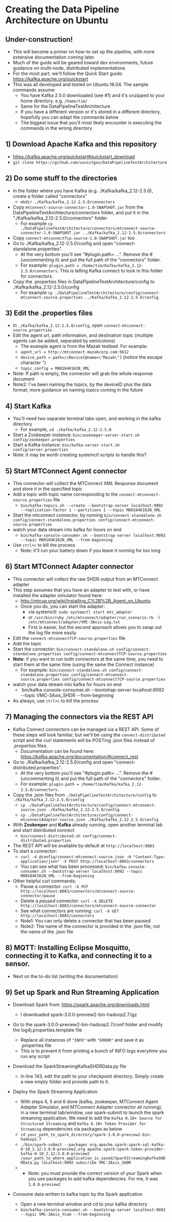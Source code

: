 # Creating the Data Pipeline Architecture on Ubuntu

## Under-construction!
- This will become a primer on how-to set up the pipeline, with more extensive documentation coming later.
- Much of the guide will be geared toward dev environments, future guidance on multi-node, distributed implementations
- For the most part, we'll follow the Quick Start guide: https://kafka.apache.org/quickstart
- This was all developed and tested on Ubuntu 18.04. The sample commands assume:
  - You have Kafka 2.5.0 downloaded (see #1) and it's unzipped to your home directory, e.g. `/home/tim/`
  - Same for the DataPipelineTestArchitecture
  - If you have a different version or it's stored in a different directory, hopefully you can adapt the commands below
  - The biggest issue that you'll most likely encounter is executing the commands in the wrong directory

## 1) Download Apache Kafka and this repository
- https://kafka.apache.org/quickstart#quickstart_download
- `git clone https://github.com/usnistgov/DataPipelineTestArchitecture`

## 2) Do some stuff to the directories
- In the folder where you have Kafka (e.g. ./Kafka/kafka_2.12-2.5.0), create a folder called "connectors"
  - `mkdir ./Kafka/kafka_2.12-2.5.0/connectors`
- Copy `mtconnect-source-connector-1.0-SNAPSHOT.jar` from the DataPipelineTestArchitecture/connectors folder, and put it in the "./Kafka/kafka_2.12-2.5.0/connectors" folder
  - For example `cp ./DataPipelineTestArchitecture/connectors/mtconnect-source-connector-1.0-SNAPSHOT.jar ../Kafka/kafka_2.12-2.5.0/connectors`
- Copy `connect-mtconnectTcp-source-1.0-SNAPSHOT.jar` too
- Go to ./Kafka/kafka_2.12-2.5.0/config and open "connect-standalone.properties".
  - At the very bottom you'll see "#plugin.path= ...". Remove the # (uncommenting it) and put the full path of the "connectors" folder.    
  - For example: `plugin.path = /home/tim/Kafka/kafka_2.12-2.5.0/connectors`. This is telling Kafka connect to look in this folder for connectors.
- Copy the .properties files in DataPipelineTestArchitecture/config to ./Kafka/kafka_2.12-2.5.0/config
  - For example `cp ./DataPipelineTestArchitecture/config/connect-mtconnect-source.properties ../Kafka/kafka_2.12-2.5.0/config`

## 3) Edit the .properties files
- In `./Kafka/kafka_2.12-2.5.0/config`, open `connect-mtconnect-source.properties`
- Edit the agent url, path information, and destination topic (multiple agents can be added, separated by semicolons)
  - The example agent is from the Mazak testbed. For example:
  - `agent_url = http://mtconnect.mazakcorp.com:5612`
  - `device_path = path=//Device[@name=\"Mazak\"]` (notice the escape character \")
  - `topic_config = M80104K162N_XML`
- Note: If path is empty, the connector will grab the whole response document
- Note2: I've been naming the topics, by the deviceID plus the data format; more guidance on naming topics coming in the future


## 4) Start Kafka
- You'll need two separate terminal tabs open, and working in the kafka directory
  - For example, `cd ./Kafka/kafka_2.12-2.5.0`
- Start a Zookeeper instance: `bin/zookeeper-server-start.sh config/zookeeper.properties`
- Start a Kafka instance: `bin/kafka-server-start.sh config/server.properties`
- Note: it may be worth creating systemctl scripts to handle this?

## 5) Start MTConnect Agent connector
- This connector will collect the MTConnect XML Response document and store it in the specified topic
- Add a topic with topic name corresponding to the `connect-mtconnect-source.properties` file
  - `bin/kafka-topics.sh --create --bootstrap-server localhost:9092 --replication-factor 1 --partitions 1 --topic M80104K162N_XML`
- Start the mtconnect connector, by running `bin/connect-standalone.sh config/connect-standalone.properties config/connect-mtconnect-source.properties`
- watch your data stream into kafka for hours on end
  - `bin/kafka-console-consumer.sh --bootstrap-server localhost:9092 --topic M80104K162N_XML --from-beginning`
- Use `ctrl+c` to kill the process
  - Note: it'll run your battery down if you leave it running for too long
  
## 6) Start MTConnect Adapter connector
- This connector will collect the raw SHDR output from an MTConnect adapter
- This step assumes that you have an adapter to test with, or have installed the adapter simulator found here:
  - http://mtcup.org/wiki/Installing_C%2B%2B_Agent_on_Ubuntu
  - Once you do, you can start the adapter:
    - via systemctl: `sudo systemctl start mtc_adapter`
    - or `/usr/bin/ruby /etc/mtconnect/adapter/run_scenario.rb -l /etc/mtconnect/adapter/VMC-3Axis-Log.txt`
    - First is easier, but the second approach allows you to swap out the log file more easily
- Edit the `connect-mtconnectTCP-source.properties` file
- Add the topic
- Start the connector: `bin/connect-standalone.sh config/connect-standalone.properties config/connect-mtconnectTCP-source.properties`
- **Note**: if you want to run both connectors at the same time, you need to start them at the same time (using the same the Connect instance)
  - For example: `bin/connect-standalone.sh config/connect-standalone.properties config/connect-mtconnect-source.properties config/connect-mtconnectTCP-source.properties`
- watch your data stream into kafka for hours on end
  - `bin/kafka-console-consumer.sh --bootstrap-server localhost:9092 --topic VMC-3Axis_SHDR --from-beginning
- As always, use `ctrl+c` to kill the process

## 7) Managing the connectors via the REST API
- Kafka Connect connectors can be managed via a REST API. Some of these steps will look familiar, but we'll be using the `connect-distributed` script and the curl statements will be POSTing .json files instead of .properties files.
  - Documentation can be found here: https://kafka.apache.org/documentation/#connect_rest
- Go to ./Kafka/kafka_2.12-2.5.0/config and open "connect-distributed.properties".
  - At the very bottom you'll see "#plugin.path= ...". Remove the # (uncommenting it) and put the full path of the "connectors" folder.    
  - For example: `plugin.path = /home/tim/Kafka/kafka_2.12-2.5.0/connectors`.
- Copy the .json files from `./DataPipelineTestArchitecture/config` to `./Kafka/kafka_2.12-2.5.0/config`
  - `cp ./DataPipelineTestArchitecture/config/connect-mtconnect-source.json ./Kafka/kafka_2.12-2.5.0/config`
  - `cp ./DataPipelineTestArchitecture/config/connect-mtconnectAdapter-source.json ./Kafka/kafka_2.12-2.5.0/config`
- With **Zookeeper** and **Kafka** already running, open another terminal tab and start distributed connect
  - `bin/connect-distributed.sh config/connect-distributed.properties`
- The REST API will be available by default at `http://localhost:8083`
- To start a connector:
  - `curl -d @config/connect-mtconnect-source.json -H "Content-Type: application/json" -X POST http://localhost:8083/connectors`
  - You can see what has been processed: `bin/kafka-console-consumer.sh --bootstrap-server localhost:9092 --topic M80104K162N_XML --from-beginning`
- Other helpful curl commands:
  - Pause a connector: `curl -X PUT http://localhost:8083/connectors/mtconnect-source-connector/pause`
  - Delete a *paused* connector: `curl -X DELETE http://localhost:8083/connectors/mtconnect-source-connector`
  - See what connectors are running: `curl -X GET http://localhost:8083/connectors`
  - Note1: You can only delete a connector that has been paused
  - Note2: The name of the connector is provided in the .json file, not the name of the .json file  
  
## 8) MQTT: Installing Eclipse Mosquitto, connecting it to Kafka, and connecting it to a sensor.
- Next on the to-do list (writing the documentation)


## 9) Set up Spark and Run Streaming Application

- Download Spark from: https://spark.apache.org/downloads.html
  - I downloaded spark-3.0.0-preview2-bin-hadoop2.7.tgz

- Go to the spark-3.0.0-preview2-bin-hadoop2.7/conf folder and modify the log4j.properties.template file 
  - Replace all instances of `"INFO"` with `"ERROR"` and save it as .properties file
  - This is to prevent it from printing a bunch of INFO logs everytime you run any script
  
- Download the SparkStreamingKafkaSHDRData.py file
  - In line 143, edit the path to your checkpoint directory. Simply create a new empty folder and provide path to it.
  
- Deploy the Spark Streaming Application
  - With steps 4, 5 and 6 done (kafka, zookeeper, MTConnect Agent Adapter Simulator, and MTConnect Adapter connector all running), in a new terminal tab/window, use spark-submit to launch the spark streaming application. We need to add the `Kafka 0.10+ Source for Structured Streaming` and `Kafka 0.10+ Token Provider for Streaming` dependencies via packages as below 
  - `cd your_path_to_spark_directory/spark-3.0.0-preview2-bin-hadoop2.7`
  - `./bin/spark-submit --packages org.apache.spark:spark-sql-kafka-0-10_2.12:3.0.0-preview2,org.apache.spark:spark-token-provider-kafka-0-10_2.12:3.0.0-preview2 /your_path_to_where_application_is_saved/SparkStreamingKafkaSHDRData.py localhost:9092 subscribe VMC-3Axis_SHDR`
  - * Note: you must provide the correct version of your Spark when you use packages to add kafka dependencies. For me, it was `3.0.0-preview2`
  
- Consume data written to kafka topic by the Spark application
  - Open a new terminal window and cd to your kafka directory
  - `bin/kafka-console-consumer.sh --bootstrap-server localhost:9092 --topic VMC-3Axis_Ycom --from-beginning`

